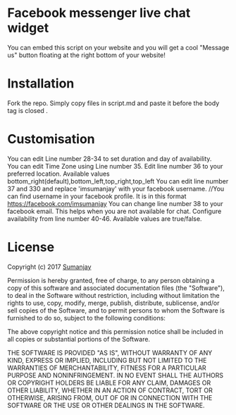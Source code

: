 # Facebook messenger live chat widget
You can embed this script on your website and you will get a cool "Message us" button floating at the right bottom of your website!

# Installation
Fork the repo. 
Simply copy files in script.md and paste it before the body tag is closed </body>.

# Customisation
You can edit Line number 28-34 to set duration and day of availability.</br>
You can edit Time Zone using Line number 35.
Edit line number 36 to your preferred location. Available values bottom_right(default),bottom_left,top_right,top_left
You can edit line number 37 and 330 and replace 'imsumanjay' with your facebook username.
//You can find username in your facebook profile. It is in this format https://facebook.com/imsumanjay
You can change line number 38 to your facebook email. This helps when you are not available for chat.
Configure availability from line number 40-46. Available values are true/false.

# License

Copyright (c) 2017 <a href="http://sumanjay.me">Sumanjay</a>

Permission is hereby granted, free of charge, to any person obtaining a copy of this software and associated documentation files (the "Software"), to deal in the Software without restriction, including without limitation the rights to use, copy, modify, merge, publish, distribute, sublicense, and/or sell copies of the Software, and to permit persons to whom the Software is furnished to do so, subject to the following conditions:

The above copyright notice and this permission notice shall be included in all copies or substantial portions of the Software.

THE SOFTWARE IS PROVIDED "AS IS", WITHOUT WARRANTY OF ANY KIND, EXPRESS OR IMPLIED, INCLUDING BUT NOT LIMITED TO THE WARRANTIES OF MERCHANTABILITY, FITNESS FOR A PARTICULAR PURPOSE AND NONINFRINGEMENT. IN NO EVENT SHALL THE AUTHORS OR COPYRIGHT HOLDERS BE LIABLE FOR ANY CLAIM, DAMAGES OR OTHER LIABILITY, WHETHER IN AN ACTION OF CONTRACT, TORT OR OTHERWISE, ARISING FROM, OUT OF OR IN CONNECTION WITH THE SOFTWARE OR THE USE OR OTHER DEALINGS IN THE SOFTWARE.
